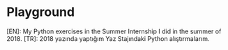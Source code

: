 # Playground

[EN]: My Python exercises in the Summer Internship I did in the summer of 2018.
[TR]: 2018 yazında yaptığım Yaz Stajındaki Python alıştırmalarım.
